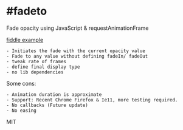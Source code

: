 #fadeto
==

Fade opacity using JavaScript & requestAnimationFrame 

[fiddle example](http://jsfiddle.net/calpo/H7EEE/)


	- Initiates the fade with the current opacity value
	- Fade to any value without defining fadeIn/ fadeOut
	- tweak rate of frames
	- define final display type
	- no lib dependencies

Some cons:

	- Animation duration is approximate
	- Support: Recent Chrome Firefox & Ie11, more testing required.
	- No callbacks (Future update)
	- No easing 

MIT
